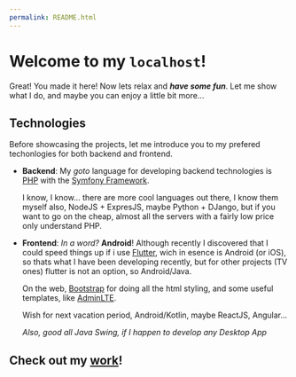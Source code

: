 ```yaml
---
permalink: README.html
---
```

# Welcome to my `localhost`!

Great! You made it here! Now lets relax and _**have some fun**_. Let me show what I do, and maybe you can enjoy a little bit more... 

## Technologies

Before showcasing the projects, let me introduce you to my prefered techonlogies for both backend and frontend.

- **Backend**: My _goto_ language for developing backend technologies is [PHP](https://www.php.net/) with the [Symfony Framework](https://symfony.com/). 

  I know, I know... there are more cool languages out there, I know them myself also, NodeJS + ExpresJS, maybe Python + DJango, but if you want to go on the cheap, almost all the servers with a fairly low price only understand PHP.

- **Frontend**: _In a word?_ **Android**! Although recently I discovered that I could speed things up if i use [Flutter](https://flutter.dev/), wich in esence is Android (or iOS), so thats what I have been developing recently, but for other projects (TV ones) flutter is not an option, so Android/Java.

  On the web, [Bootstrap](https://getbootstrap.com/) for doing all the html styling, and some useful templates, like [AdminLTE](https://adminlte.io/).

  Wish for next vacation period, Android/Kotlin, maybe ReactJS, Angular...

  _Also, good all Java Swing, if I happen to develop any Desktop App_

## Check out my [work](pages/projects.md)!